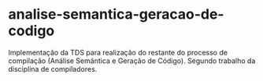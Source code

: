 # analise-semantica-geracao-de-codigo
Implementação da TDS para realização do restante do processo de compilação (Análise Semântica e Geração de Código).  Segundo trabalho da disciplina de compiladores.
